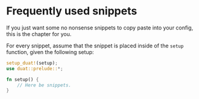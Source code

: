 # Frequently used snippets

If you just want some no nonsense snippets to copy paste into your config, this 
is the chapter for you.

For every snippet, assume that the snippet is placed inside of the `setup` 
function, given the following setup:

```rust
setup_duat!(setup);
use duat::prelude::*;

fn setup() {
    // Here be snippets.
}
```
